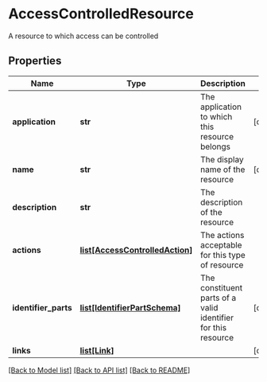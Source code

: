 # AccessControlledResource

A resource to which access can be controlled
## Properties
Name | Type | Description | Notes
------------ | ------------- | ------------- | -------------
**application** | **str** | The application to which this resource belongs | [optional] 
**name** | **str** | The display name of the resource | [optional] 
**description** | **str** | The description of the resource | 
**actions** | [**list[AccessControlledAction]**](AccessControlledAction.md) | The actions acceptable for this type of resource | 
**identifier_parts** | [**list[IdentifierPartSchema]**](IdentifierPartSchema.md) | The constituent parts of a valid identifier for this resource | [optional] 
**links** | [**list[Link]**](Link.md) |  | [optional] 

[[Back to Model list]](../README.md#documentation-for-models) [[Back to API list]](../README.md#documentation-for-api-endpoints) [[Back to README]](../README.md)



